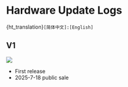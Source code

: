 # Hardware Update Logs
{ht_translation}`[简体中文]:[English]`

## V1

![](img/hardware_update_log/01.png)

- First release
- 2025-7-18 public sale
